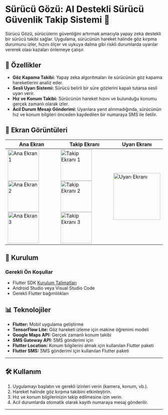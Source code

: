 # **Sürücü Gözü**: AI Destekli Sürücü Güvenlik Takip Sistemi 🚗

Sürücü Gözü, sürücülerin güvenliğini artırmak amacıyla yapay zeka destekli bir sürücü takibi sağlar. Uygulama, sürücünün hareket halinde göz kırpma durumunu izler, hızını ölçer ve uykuya dalma gibi riskli durumlarda uyarılar vererek olası kazaları önlemeye çalışır.

## 🎯 Özellikler

- **Göz Kapama Takibi:** Yapay zeka algoritmaları ile sürücünün göz kapama hareketlerini analiz eder. 
- **Sesli Uyarı Sistemi:** Sürücü belirli bir süre gözlerini kapalı tutarsa sesli uyarı verir.
- **Hız ve Konum Takibi:** Sürücünün hareket hızını ve bulunduğu konumu gerçek zamanlı olarak izler.
- **Acil Durum Mesajı Gönderimi:** Uyarılara yanıt alınmadığında, sürücünün hız ve konum bilgileri önceden kaydedilen bir numaraya SMS ile iletilir.

## 📱 Ekran Görüntüleri

| Ana Ekran                                                                                           | Takip Ekranı                                                                                      | Uyarı Ekranı                                      |
|-----------------------------------------------------------------------------------------------------|---------------------------------------------------------------------------------------------------|--------------------------------------------------|
| <img src="https://github.com/user-attachments/assets/652b20ae-89d5-4b26-aaf5-7d1a7c645990" alt="Ana Ekran 1" width="100"> <img src="https://github.com/user-attachments/assets/8a113a2d-7bd2-4b43-b293-bae4e76679ad" alt="Ana Ekran 2" width="100"> <img src="https://github.com/user-attachments/assets/68f48a37-d77d-49c2-8cea-ec6c15f1a4f1" alt="Ana Ekran 3" width="100"> | <img src="https://github.com/user-attachments/assets/63cf0933-070c-4154-ad97-b4fc2635bb49" alt="Takip Ekranı 1" width="100"> <img src="https://github.com/user-attachments/assets/07a064ee-f280-40fb-96e8-c78dd372fe81" alt="Takip Ekranı 2" width="100"> <img src="https://github.com/user-attachments/assets/ba21ddb1-f355-44d8-85a7-39c5e97d4da2" alt="Takip Ekranı 3" width="100"> | <img src="https://github.com/user-attachments/assets/bb62186e-7d6e-4f66-9ed3-a8a2c0c9b961" alt="Uyarı Ekranı" width="150"> |



## 🚀 Kurulum

### Gerekli Ön Koşullar
- Flutter SDK [Kurulum Talimatları](https://flutter.dev/docs/get-started/install)
- Android Studio veya Visual Studio Code
- Gerekli Flutter bağımlılıkları
  
## 📊 Teknolojiler
- **Flutter:** Mobil uygulama geliştirme
- **TensorFlow Lite:** Göz hareketi izleme için makine öğrenimi modeli
- **Google Maps API:** Gerçek zamanlı konum takibi
- **SMS Gateway API:** SMS gönderimi için
- **Flutter Location:** Konum bilgilerini almak için kullanılan Flutter paketi
- **Flutter SMS:** SMS gönderimi için kullanılan Flutter paketi

---

## 🛠 Kullanım

1. Uygulamayı başlatın ve gerekli izinleri verin (kamera, konum, vb.).
2. Hareket halinde göz kırpma takibini etkinleştirin.
3. Hız ve konum bilgilerinizin takip edilmesine izin verin.
4. Acil durumlarda otomatik olarak kayıtlı numaraya mesaj gönderilir.

---




